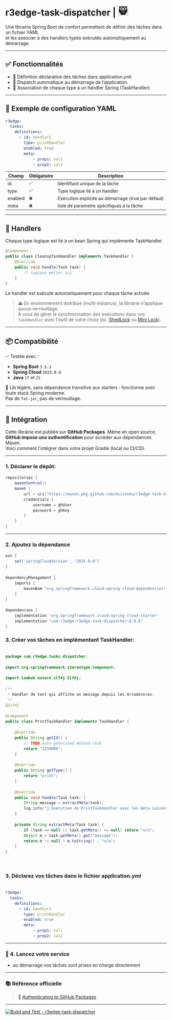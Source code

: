 # r3edge-task-dispatcher | ![Logo](logo_ds.png)

Une librairie Spring Boot de confort permettant de définir des tâches dans un fichier YAML  
et les associer à des handlers typés exécutés automatiquement au démarrage.

---

## ✅ Fonctionnalités

- 🧾 Définition déclarative des tâches dans application.yml
- 🔁 Dispatch automatique au démarrage de l’application
- 🧩 Association de chaque type à un handler Spring (TaskHandler)

---

## 🔧 Exemple de configuration YAML


```yaml
r3edge:
  tasks:
    definitions:
      - id: handler1
        type: printHandler
        enabled: true
        meta:
            - prop1: val1
            - prop2: val2
```

| Champ        | Obligatoire | Description                                              |
|--------------|-------------|----------------------------------------------------------|
| id         | ✅           | Identifiant unique de la tâche                          |
| type       | ✅           | Type logique lié à un handler                           |
| enabled    | ❌           | Exécution explicite au démarrage (true par défaut)      |
| meta    | ❌           | liste de parametre spécifiques à la tâche      |

---

## 🧩 Handlers

Chaque type logique est lié à un bean Spring qui implémente TaskHandler.

```java
@Component
public class CleanupTaskHandler implements TaskHandler {
    @Override
    public void handle(Task task) {
        // logique métier ici
    }
}
```

Le handler est exécuté automatiquement pour chaque tâche activée.

> ⚠️ En environnement distribué (multi-instance), la librairie n’applique aucun verrouillage.  
> À vous de gérer la synchronisation des exécutions dans vos `TaskHandler` avec l'outil de votre choix (ex. [ShedLock](https://github.com/lukas-krecan/ShedLock) ou [Mini Lock](https://github.com/dsissoko/r3edge-mini-lock)).


---

## 📦 Compatibilité

✅ Testée avec :  
- **Spring Boot** `3.5.3`  
- **Spring Cloud** `2025.0.0`  
- **Java** `17` et `21`

🧘 Lib légère, sans dépendance transitive aux starters : fonctionne avec toute stack Spring moderne.  
Pas de `fat-jar`, pas de verrouillage.

---

## 🚀 Intégration

Cette librairie est publiée sur **GitHub Packages**. Même en open source, **GitHub impose une authentification** pour accéder aux dépendances Maven.  
Voici comment l'intégrer dans votre projet Gradle (local ou CI/CD).

---

### 1. Déclarer le dépôt:

```groovy
repositories {
    mavenCentral()
    maven {
        url = uri("https://maven.pkg.github.com/dsissoko/r3edge-task-dispatcher")
        credentials {
            username = ghUser
            password = ghKey
        }
    }
}
```

---

### 2. Ajoutez la dépendance

```groovy
ext {
    set('springCloudVersion', "2025.0.0")
}

dependencyManagement {
    imports {
        mavenBom "org.springframework.cloud:spring-cloud-dependencies:${springCloudVersion}"
    }
}

dependencies {   
    implementation 'org.springframework.cloud:spring-cloud-starter'
    implementation "com.r3edge:r3edge-task-dispatcher:0.0.6"
}

```

### 3. Créer vos tâches en implémentant TaskHandler:

```java

package com.r3edge.tasks.dispatcher;

import org.springframework.stereotype.Component;

import lombok.extern.slf4j.Slf4j;

/**
 * Handler de test qui affiche un message depuis les métadonnées.
 */
@Slf4j

@Component
public class PrintTaskHandler implements TaskHandler {

    @Override
    public String getId() {
        // TODO Auto-generated method stub
        return "1234RRR";
    }

    @Override
    public String getType() {
        return "print";
    }

    @Override
    public void handle(Task task) {
        String message = extractMeta(task);
        log.info("📣 Exécution de PrintTaskHandler avec les meta suivantes: {}", message);
    }
    
    private String extractMeta(Task task) {
        if (task == null || task.getMeta() == null) return "n/a";
        Object m = task.getMeta().get("message");
        return m != null ? m.toString() : "n/a";
    }
}

        
```

### 3. Déclarez vos tâches dans le fichier application.yml

```yaml

r3edge:
  tasks:
    definitions:
      - id: handler1
        type: printHandler
        enabled: true
        meta:
            - prop1: val1
            - prop2: val2

```

---

### 🔐 4. Lancez votre service

 - au démarrage vos tâches sont prises en charge directement

---

### 📚 Référence officielle

> 📖 [Authenticating to GitHub Packages](https://docs.github.com/en/packages/learn-github-packages/working-with-a-github-packages-registry#authenticating-to-github-packages)


---

[![Build and Test - r3edge-task-dispatcher](https://github.com/dsissoko/r3edge-task-dispatcher/actions/workflows/cicd_code.yml/badge.svg)](https://github.com/dsissoko/r3edge-task-dispatcher/actions/workflows/cicd_code.yml)
